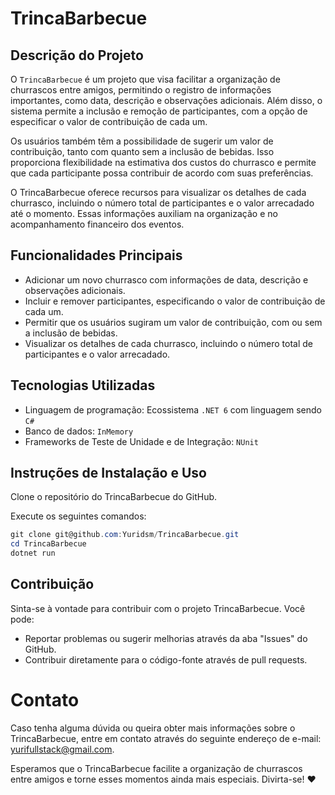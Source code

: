 # TrincaBarbecue

## Descrição do Projeto

O `TrincaBarbecue` é um projeto que visa facilitar a organização de churrascos entre amigos, permitindo o registro de informações importantes, como data, descrição e observações adicionais. Além disso, o sistema permite a inclusão e remoção de participantes, com a opção de especificar o valor de contribuição de cada um.

Os usuários também têm a possibilidade de sugerir um valor de contribuição, tanto com quanto sem a inclusão de bebidas. Isso proporciona flexibilidade na estimativa dos custos do churrasco e permite que cada participante possa contribuir de acordo com suas preferências.

O TrincaBarbecue oferece recursos para visualizar os detalhes de cada churrasco, incluindo o número total de participantes e o valor arrecadado até o momento. Essas informações auxiliam na organização e no acompanhamento financeiro dos eventos.

## Funcionalidades Principais

- Adicionar um novo churrasco com informações de data, descrição e observações adicionais.
- Incluir e remover participantes, especificando o valor de contribuição de cada um.
- Permitir que os usuários sugiram um valor de contribuição, com ou sem a inclusão de bebidas.
- Visualizar os detalhes de cada churrasco, incluindo o número total de participantes e o valor arrecadado.

## Tecnologias Utilizadas

- Linguagem de programação: Ecossistema `.NET 6` com linguagem sendo `C#`
- Banco de dados: `InMemory`
- Frameworks de Teste de Unidade e de Integração: `NUnit`

## Instruções de Instalação e Uso

Clone o repositório do TrincaBarbecue do GitHub.

Execute os seguintes comandos:
```powershell
git clone git@github.com:Yuridsm/TrincaBarbecue.git
cd TrincaBarbecue
dotnet run
```

## Contribuição
Sinta-se à vontade para contribuir com o projeto TrincaBarbecue. Você pode:

- Reportar problemas ou sugerir melhorias através da aba "Issues" do GitHub.
- Contribuir diretamente para o código-fonte através de pull requests.

# Contato
Caso tenha alguma dúvida ou queira obter mais informações sobre o TrincaBarbecue, entre em contato através do seguinte endereço de e-mail: yurifullstack@gmail.com.

Esperamos que o TrincaBarbecue facilite a organização de churrascos entre amigos e torne esses momentos ainda mais especiais. Divirta-se! ❤️